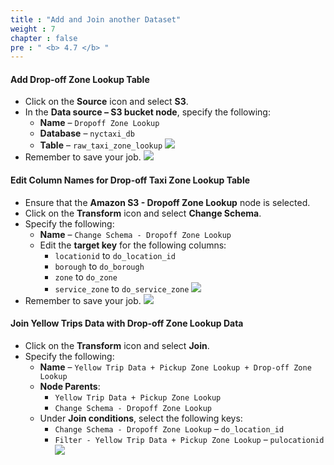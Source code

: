 ```yaml
---
title : "Add and Join another Dataset"
weight : 7
chapter : false
pre : " <b> 4.7 </b> "
---
```


#### Add Drop-off Zone Lookup Table
- Click on the **Source** icon and select **S3**.
- In the **Data source – S3 bucket node**, specify the following:
  - **Name** – `Dropoff Zone Lookup`
  - **Database** – `nyctaxi_db`
  - **Table** – `raw_taxi_zone_lookup`
![](/images/4.transforming/23.png)
- Remember to save your job.
![](/images/4.transforming/24.png)
#### Edit Column Names for Drop-off Taxi Zone Lookup Table
- Ensure that the **Amazon S3 - Dropoff Zone Lookup** node is selected.
- Click on the **Transform** icon and select **Change Schema**.
- Specify the following:
  - **Name** – `Change Schema - Dropoff Zone Lookup`
  - Edit the **target key** for the following columns:
    - `locationid` to `do_location_id`
    - `borough` to `do_borough`
    - `zone` to `do_zone`
    - `service_zone` to `do_service_zone`
![](/images/4.transforming/25.png)
- Remember to save your job.
![](/images/4.transforming/26.png)
#### Join Yellow Trips Data with Drop-off Zone Lookup Data
- Click on the **Transform** icon and select **Join**.
- Specify the following:
  - **Name** – `Yellow Trip Data + Pickup Zone Lookup + Drop-off Zone Lookup`
  - **Node Parents**:
    - `Yellow Trip Data + Pickup Zone Lookup`
    - `Change Schema - Dropoff Zone Lookup`
  - Under **Join conditions**, select the following keys:
    - `Change Schema - Dropoff Zone Lookup` – `do_location_id`
    - `Filter - Yellow Trip Data + Pickup Zone Lookup` – `pulocationid`
![](/images/4.transforming/27.png)